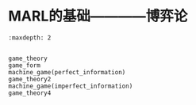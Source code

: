 # MARL的基础————博弈论

```toc
:maxdepth: 2


game_theory
game_form
machine_game(perfect_information)
game_theory2
machine_game(imperfect_information)
game_theory4

```
